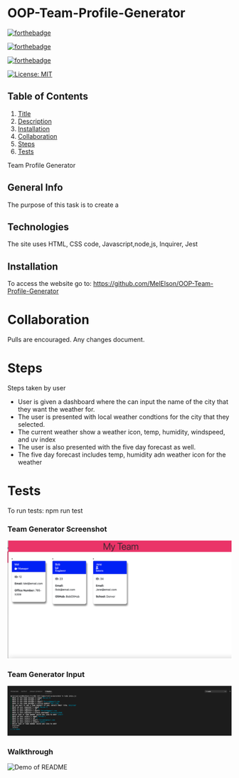 # OOP-Team-Profile-Generator

[![forthebadge](https://forthebadge.com/images/badges/uses-html.svg)](https://forthebadge.com)

[![forthebadge](https://forthebadge.com/images/badges/uses-css.svg)](https://forthebadge.com)

[![forthebadge](https://forthebadge.com/images/badges/gluten-free.svg)](https://forthebadge.com)

[![License: MIT](https://img.shields.io/badge/License-MIT-yellow.svg)](https://opensource.org/licenses/MIT)

## Table of Contents
1. [Title](#title)
2. [Description](#Description)
3. [Installation](#Installation)
4. [Collaboration](#Collaboration)
5. [Steps](#Steps)
6. [Tests](#Tests)




Team Profile Generator

## General Info
The purpose of this task is to create a 
## Technologies 
The site uses HTML, CSS code, Javascript,node,js, Inquirer, Jest

## Installation
To access the website go to: https://github.com/MelElson/OOP-Team-Profile-Generator



# Collaboration 
Pulls are encouraged. Any changes document. 

# Steps
Steps taken by user
* User is given a dashboard where the can input the name of the city that they want the weather for. 
* The user is presented with local weather condtions for the city that they selected. 
* The current weather show a weather icon, temp, humidity, windspeed, and uv index
* The user is also presented with the five day forecast as well. 
* The five day forecast includes temp, humidity adn weather icon for the weather 

# Tests
To run tests: npm run test
	
    

### Team Generator Screenshot
![Changed HTML](./images/screenshotteamprofile.png)

### Team Generator Input
![Changed HTML](./images/screenshotteamprofileinput.png)

### Walkthrough
![Demo of README](./images/TeamProfileWalkthrough.gif)


